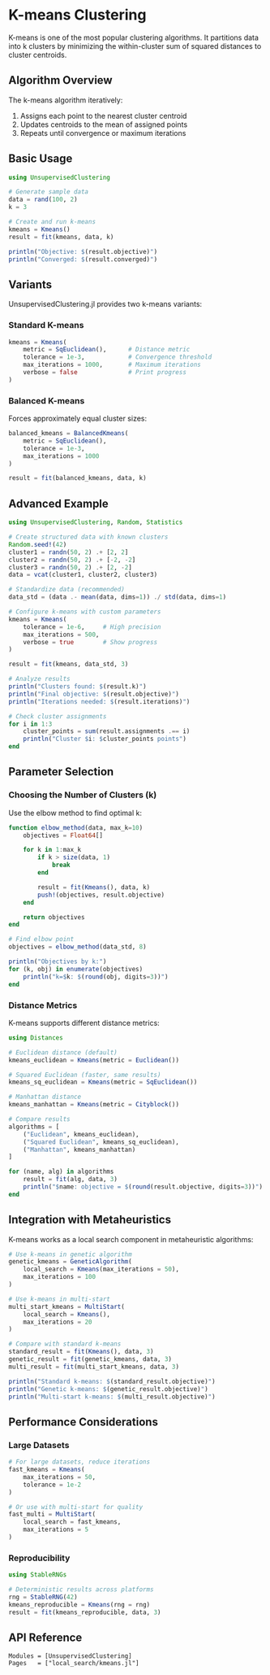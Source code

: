 # K-means Clustering

K-means is one of the most popular clustering algorithms. It partitions data into k clusters by minimizing the within-cluster sum of squared distances to cluster centroids.

## Algorithm Overview

The k-means algorithm iteratively:
1. Assigns each point to the nearest cluster centroid
2. Updates centroids to the mean of assigned points
3. Repeats until convergence or maximum iterations

## Basic Usage

```julia
using UnsupervisedClustering

# Generate sample data
data = rand(100, 2)
k = 3

# Create and run k-means
kmeans = Kmeans()
result = fit(kmeans, data, k)

println("Objective: $(result.objective)")
println("Converged: $(result.converged)")
```

## Variants

UnsupervisedClustering.jl provides two k-means variants:

### Standard K-means
```julia
kmeans = Kmeans(
    metric = SqEuclidean(),      # Distance metric
    tolerance = 1e-3,            # Convergence threshold
    max_iterations = 1000,       # Maximum iterations
    verbose = false              # Print progress
)
```

### Balanced K-means
Forces approximately equal cluster sizes:

```julia
balanced_kmeans = BalancedKmeans(
    metric = SqEuclidean(),
    tolerance = 1e-3,
    max_iterations = 1000
)

result = fit(balanced_kmeans, data, k)
```

## Advanced Example

```julia
using UnsupervisedClustering, Random, Statistics

# Create structured data with known clusters
Random.seed!(42)
cluster1 = randn(50, 2) .+ [2, 2]
cluster2 = randn(50, 2) .+ [-2, -2]
cluster3 = randn(50, 2) .+ [2, -2]
data = vcat(cluster1, cluster2, cluster3)

# Standardize data (recommended)
data_std = (data .- mean(data, dims=1)) ./ std(data, dims=1)

# Configure k-means with custom parameters
kmeans = Kmeans(
    tolerance = 1e-6,     # High precision
    max_iterations = 500,
    verbose = true        # Show progress
)

result = fit(kmeans, data_std, 3)

# Analyze results
println("Clusters found: $(result.k)")
println("Final objective: $(result.objective)")
println("Iterations needed: $(result.iterations)")

# Check cluster assignments
for i in 1:3
    cluster_points = sum(result.assignments .== i)
    println("Cluster $i: $cluster_points points")
end
```

## Parameter Selection

### Choosing the Number of Clusters (k)

Use the elbow method to find optimal k:

```julia
function elbow_method(data, max_k=10)
    objectives = Float64[]

    for k in 1:max_k
        if k > size(data, 1)
            break
        end

        result = fit(Kmeans(), data, k)
        push!(objectives, result.objective)
    end

    return objectives
end

# Find elbow point
objectives = elbow_method(data_std, 8)

println("Objectives by k:")
for (k, obj) in enumerate(objectives)
    println("k=$k: $(round(obj, digits=3))")
end
```

### Distance Metrics

K-means supports different distance metrics:

```julia
using Distances

# Euclidean distance (default)
kmeans_euclidean = Kmeans(metric = Euclidean())

# Squared Euclidean (faster, same results)
kmeans_sq_euclidean = Kmeans(metric = SqEuclidean())

# Manhattan distance
kmeans_manhattan = Kmeans(metric = Cityblock())

# Compare results
algorithms = [
    ("Euclidean", kmeans_euclidean),
    ("Squared Euclidean", kmeans_sq_euclidean),
    ("Manhattan", kmeans_manhattan)
]

for (name, alg) in algorithms
    result = fit(alg, data, 3)
    println("$name: objective = $(round(result.objective, digits=3))")
end
```

## Integration with Metaheuristics

K-means works as a local search component in metaheuristic algorithms:

```julia
# Use k-means in genetic algorithm
genetic_kmeans = GeneticAlgorithm(
    local_search = Kmeans(max_iterations = 50),
    max_iterations = 100
)

# Use k-means in multi-start
multi_start_kmeans = MultiStart(
    local_search = Kmeans(),
    max_iterations = 20
)

# Compare with standard k-means
standard_result = fit(Kmeans(), data, 3)
genetic_result = fit(genetic_kmeans, data, 3)
multi_result = fit(multi_start_kmeans, data, 3)

println("Standard k-means: $(standard_result.objective)")
println("Genetic k-means: $(genetic_result.objective)")
println("Multi-start k-means: $(multi_result.objective)")
```

## Performance Considerations

### Large Datasets
```julia
# For large datasets, reduce iterations
fast_kmeans = Kmeans(
    max_iterations = 50,
    tolerance = 1e-2
)

# Or use with multi-start for quality
fast_multi = MultiStart(
    local_search = fast_kmeans,
    max_iterations = 5
)
```

### Reproducibility
```julia
using StableRNGs

# Deterministic results across platforms
rng = StableRNG(42)
kmeans_reproducible = Kmeans(rng = rng)
result = fit(kmeans_reproducible, data, 3)
```

## API Reference

```@autodocs
Modules = [UnsupervisedClustering]
Pages   = ["local_search/kmeans.jl"]
```
